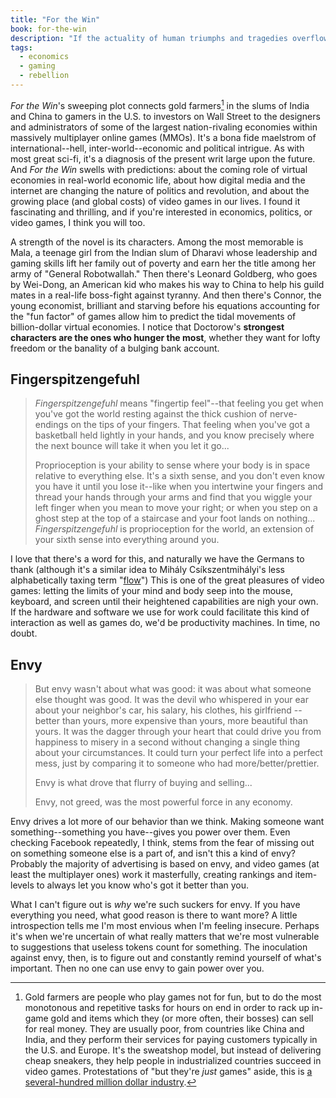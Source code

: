 ```yaml
---
title: "For the Win"
book: for-the-win
description: "If the actuality of human triumphs and tragedies overflowing the bounds of video games isn't enough to defeat claims that it's “not the real world,” then economics and politics will do the trick."
tags:
  - economics
  - gaming
  - rebellion
---
```


*For the Win*'s sweeping plot connects gold farmers[^1] in the slums of India and China to gamers in the U.S. to investors on Wall Street to the designers and administrators of some of the largest nation-rivaling economies within massively multiplayer online games (MMOs). It's a bona fide maelstrom of international--hell, inter-world--economic and political intrigue. As with most great sci-fi, it's a diagnosis of the present writ large upon the future. And *For the Win* swells with predictions: about the coming role of virtual economies in real-world economic life, about how digital media and the internet are changing the nature of politics and revolution, and about the growing place (and global costs) of video games in our lives. I found it fascinating and thrilling, and if you're interested in economics, politics, or video games, I think you will too.

A strength of the novel is its characters. Among the most memorable is Mala, a teenage girl from the Indian slum of Dharavi whose leadership and gaming skills lift her family out of poverty and earn her the title among her army of "General Robotwallah." Then there's Leonard Goldberg, who goes by Wei-Dong, an American kid who makes his way to China to help his guild mates in a real-life boss-fight against tyranny. And then there's Connor, the young economist, brilliant and starving before his equations accounting for the "fun factor" of games allow him to predict the tidal movements of billion-dollar virtual economies. I notice that Doctorow's **strongest characters are the ones who hunger the most**, whether they want for lofty freedom or the banality of a bulging bank account.

## Fingerspitzengefuhl

> *Fingerspitzengefuhl* means "fingertip feel"--that feeling you get when you've got the world resting against the thick cushion of nerve-endings on the tips of your fingers. That feeling when you've got a basketball held lightly in your hands, and you know precisely where the next bounce will take it when you let it go...
>
> Proprioception is your ability to sense where your body is in space relative to everything else. It's a sixth sense, and you don't even know you have it until you lose it--like when you intertwine your fingers and thread your hands through your arms and find that you wiggle your left finger when you mean to move your right; or when you step on a ghost step at the top of a staircase and your foot lands on nothing... *Fingerspitzengefuhl* is proprioception for the world, an extension of your sixth sense into everything around you.

I love that there's a word for this, and naturally we have the Germans to thank (although it's a similar idea to Mihály Csíkszentmihályi's less alphabetically taxing term "[flow](http://en.wikipedia.org/wiki/Flow_%28psychology%29)") This is one of the great pleasures of video games: letting the limits of your mind and body seep into the mouse, keyboard, and screen until their heightened capabilities are nigh your own. If the hardware and software we use for work could facilitate this kind of interaction as well as games do, we'd be productivity machines. In time, no doubt.

## Envy

> But envy wasn't about what was good: it was about what someone else thought was good. It was the devil who whispered in your ear about your neighbor's car, his salary, his clothes, his girlfriend -- better than yours, more expensive than yours, more beautiful than yours. It was the dagger through your heart that could drive you from happiness to misery in a second without changing a single thing about your circumstances. It could turn your perfect life into a perfect mess, just by comparing it to someone who had more/better/prettier.
>
> Envy is what drove that flurry of buying and selling...
>
> Envy, not greed, was the most powerful force in any economy.

Envy drives a lot more of our behavior than we think. Making someone want something--something you have--gives you power over them. Even checking Facebook repeatedly, I think, stems from the fear of missing out on something someone else is a part of, and isn't this a kind of envy? Probably the majority of advertising is based on envy, and video games (at least the multiplayer ones) work it masterfully, creating rankings and item-levels to always let you know who's got it better than you.

What I can't figure out is *why* we're such suckers for envy. If you have everything you need, what good reason is there to want more? A little introspection tells me I'm most envious when I'm feeling insecure. Perhaps it's when we're uncertain of what really matters that we're most vulnerable to suggestions that useless tokens count for something. The inoculation against envy, then, is to figure out and constantly remind yourself of what's important. Then no one can use envy to gain power over you.

[^1]: Gold farmers are people who play games not for fun, but to do the most monotonous and repetitive tasks for hours on end in order to rack up in-game gold and items which they (or more often, their bosses) can sell for real money. They are usually poor, from countries like China and India, and they perform their services for paying customers typically in the U.S. and Europe. It's the sweatshop model, but instead of delivering cheap sneakers, they help people in industrialized countries succeed in video games. Protestations of "but they're <em>just</em> games" aside, this is [a several-hundred million dollar industry](ttp://en.wikipedia.org/wiki/Gold_farming#Figures).
